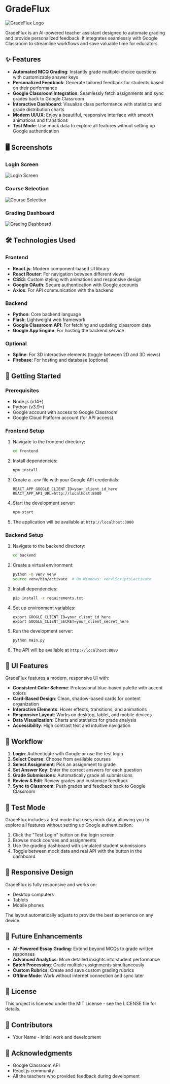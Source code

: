 # GradeFlux

![GradeFlux Logo](https://via.placeholder.com/150x50/4a6cf7/ffffff?text=GradeFlux)

GradeFlux is an AI-powered teacher assistant designed to automate grading and provide personalized feedback. It integrates seamlessly with Google Classroom to streamline workflows and save valuable time for educators.

## ✨ Features

- **Automated MCQ Grading**: Instantly grade multiple-choice questions with customizable answer keys
- **Personalized Feedback**: Generate tailored feedback for students based on their performance
- **Google Classroom Integration**: Seamlessly fetch assignments and sync grades back to Google Classroom
- **Interactive Dashboard**: Visualize class performance with statistics and grade distribution charts
- **Modern UI/UX**: Enjoy a beautiful, responsive interface with smooth animations and transitions
- **Test Mode**: Use mock data to explore all features without setting up Google authentication

## 🖥️ Screenshots

### Login Screen
![Login Screen](https://ibb.co/BVDMR6Yf)

### Course Selection
![Course Selection](https://ibb.co/MKs5Y6p)

### Grading Dashboard
![Grading Dashboard](https://ibb.co/60XpjPFs)

## 🛠️ Technologies Used

### Frontend
- **React.js**: Modern component-based UI library
- **React Router**: For navigation between different views
- **CSS3**: Custom styling with animations and responsive design
- **Google OAuth**: Secure authentication with Google accounts
- **Axios**: For API communication with the backend

### Backend
- **Python**: Core backend language
- **Flask**: Lightweight web framework
- **Google Classroom API**: For fetching and updating classroom data
- **Google App Engine**: For hosting the backend service

### Optional
- **Spline**: For 3D interactive elements (toggle between 2D and 3D views)
- **Firebase**: For hosting and database (optional)

## 🚀 Getting Started

### Prerequisites
- Node.js (v14+)
- Python (v3.9+)
- Google account with access to Google Classroom
- Google Cloud Platform account (for API access)

### Frontend Setup

1. Navigate to the frontend directory:
   ```bash
   cd frontend
   ```

2. Install dependencies:
   ```bash
   npm install
   ```

3. Create a `.env` file with your Google API credentials:
   ```
   REACT_APP_GOOGLE_CLIENT_ID=your_client_id_here
   REACT_APP_API_URL=http://localhost:8080
   ```

4. Start the development server:
   ```bash
   npm start
   ```

5. The application will be available at `http://localhost:3000`

### Backend Setup

1. Navigate to the backend directory:
   ```bash
   cd backend
   ```

2. Create a virtual environment:
   ```bash
   python -m venv venv
   source venv/bin/activate  # On Windows: venv\Scripts\activate
   ```

3. Install dependencies:
   ```bash
   pip install -r requirements.txt
   ```

4. Set up environment variables:
   ```
   export GOOGLE_CLIENT_ID=your_client_id_here
   export GOOGLE_CLIENT_SECRET=your_client_secret_here
   ```

5. Run the development server:
   ```bash
   python main.py
   ```

6. The API will be available at `http://localhost:8080`

## 🎨 UI Features

GradeFlux features a modern, responsive UI with:

- **Consistent Color Scheme**: Professional blue-based palette with accent colors
- **Card-Based Design**: Clean, shadow-based cards for content organization
- **Interactive Elements**: Hover effects, transitions, and animations
- **Responsive Layout**: Works on desktop, tablet, and mobile devices
- **Data Visualization**: Charts and statistics for grade analysis
- **Accessibility**: High contrast text and intuitive navigation

## 🔄 Workflow

1. **Login**: Authenticate with Google or use the test login
2. **Select Course**: Choose from available courses
3. **Select Assignment**: Pick an assignment to grade
4. **Set Answer Key**: Enter the correct answers for each question
5. **Grade Submissions**: Automatically grade all submissions
6. **Review & Edit**: Review grades and customize feedback
7. **Sync to Classroom**: Push grades and feedback back to Google Classroom

## 🧪 Test Mode

GradeFlux includes a test mode that uses mock data, allowing you to explore all features without setting up Google authentication:

1. Click the "Test Login" button on the login screen
2. Browse mock courses and assignments
3. Use the grading dashboard with simulated student submissions
4. Toggle between mock data and real API with the button in the dashboard

## 📱 Responsive Design

GradeFlux is fully responsive and works on:
- Desktop computers
- Tablets
- Mobile phones

The layout automatically adjusts to provide the best experience on any device.

## 🔮 Future Enhancements

- **AI-Powered Essay Grading**: Extend beyond MCQs to grade written responses
- **Advanced Analytics**: More detailed insights into student performance
- **Batch Processing**: Grade multiple assignments simultaneously
- **Custom Rubrics**: Create and save custom grading rubrics
- **Offline Mode**: Work without internet connection and sync later

## 📄 License

This project is licensed under the MIT License - see the LICENSE file for details.

## 👥 Contributors

- Your Name - Initial work and development

## 🙏 Acknowledgments

- Google Classroom API
- React.js community
- All the teachers who provided feedback during development 
